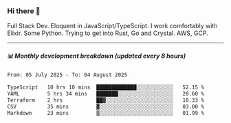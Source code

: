 ### Hi there 👋

Full Stack Dev. Eloquent in JavaScript/TypeScript. I work comfortably with Elixir. Some Python. Trying to get into Rust, Go and Crystal. AWS, GCP.

***

##### 📊 Monthly development breakdown (updated every 8 hours)

<!--START_SECTION:waka-->

```txt
From: 05 July 2025 - To: 04 August 2025

TypeScript   10 hrs 10 mins  █████████████░░░░░░░░░░░░   52.15 %
YAML         5 hrs 34 mins   ███████░░░░░░░░░░░░░░░░░░   28.60 %
Terraform    2 hrs           ██▓░░░░░░░░░░░░░░░░░░░░░░   10.33 %
CSV          35 mins         ▓░░░░░░░░░░░░░░░░░░░░░░░░   03.00 %
Markdown     23 mins         ▒░░░░░░░░░░░░░░░░░░░░░░░░   01.99 %
```

<!--END_SECTION:waka-->
